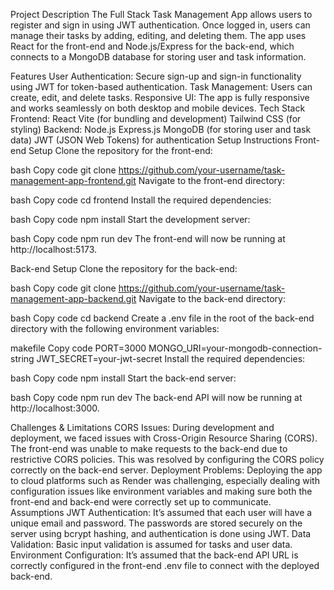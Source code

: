 Project Description
The Full Stack Task Management App allows users to register and sign in using JWT authentication. Once logged in, users can manage their tasks by adding, editing, and deleting them. The app uses React for the front-end and Node.js/Express for the back-end, which connects to a MongoDB database for storing user and task information.

Features
User Authentication: Secure sign-up and sign-in functionality using JWT for token-based authentication.
Task Management: Users can create, edit, and delete tasks.
Responsive UI: The app is fully responsive and works seamlessly on both desktop and mobile devices.
Tech Stack
Frontend:
React
Vite (for bundling and development)
Tailwind CSS (for styling)
Backend:
Node.js
Express.js
MongoDB (for storing user and task data)
JWT (JSON Web Tokens) for authentication
Setup Instructions
Front-end Setup
Clone the repository for the front-end:

bash
Copy code
git clone https://github.com/your-username/task-management-app-frontend.git
Navigate to the front-end directory:

bash
Copy code
cd frontend
Install the required dependencies:

bash
Copy code
npm install
Start the development server:

bash
Copy code
npm run dev
The front-end will now be running at http://localhost:5173.

Back-end Setup
Clone the repository for the back-end:

bash
Copy code
git clone https://github.com/your-username/task-management-app-backend.git
Navigate to the back-end directory:

bash
Copy code
cd backend
Create a .env file in the root of the back-end directory with the following environment variables:

makefile
Copy code
PORT=3000
MONGO_URI=your-mongodb-connection-string
JWT_SECRET=your-jwt-secret
Install the required dependencies:

bash
Copy code
npm install
Start the back-end server:

bash
Copy code
npm run dev
The back-end API will now be running at http://localhost:3000.

Challenges & Limitations
CORS Issues: During development and deployment, we faced issues with Cross-Origin Resource Sharing (CORS). The front-end was unable to make requests to the back-end due to restrictive CORS policies. This was resolved by configuring the CORS policy correctly on the back-end server.
Deployment Problems: Deploying the app to cloud platforms such as Render was challenging, especially dealing with configuration issues like environment variables and making sure both the front-end and back-end were correctly set up to communicate.
Assumptions
JWT Authentication: It’s assumed that each user will have a unique email and password. The passwords are stored securely on the server using bcrypt hashing, and authentication is done using JWT.
Data Validation: Basic input validation is assumed for tasks and user data.
Environment Configuration: It’s assumed that the back-end API URL is correctly configured in the front-end .env file to connect with the deployed back-end.
